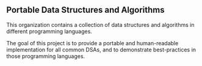 ## Portable Data Structures and Algorithms

This organization contains a collection of
data structures and algorithms in different
programming languages.

The goal of this project is to provide
a portable and human-readable implementation
for all common DSAs,
and to demonstrate best-practices in those
programming languages.
